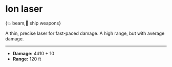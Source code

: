 # Ion laser

{💥 beam,🔫 ship weapons}

A thin, precise laser for fast-paced damage. A high range, but with average damage.

---

- **Damage:** 4d10 + 10
- **Range:** 120 ft
